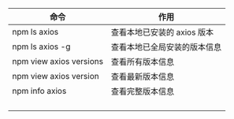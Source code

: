 | 命令                    | 作用                         |
| ----------------------- | ---------------------------- |
| npm ls axios            | 查看本地已安装的 axios 版本  |
| npm ls axios -g         | 查看本地已全局安装的版本信息 |
| npm view axios versions | 查看所有版本信息             |
| npm view axios version  | 查看最新版本信息             |
| npm info axios          | 查看完整版本信息             |
|                         |                              |
|                         |                              |
|                         |                              |
|                         |                              |

